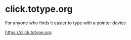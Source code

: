 # click.totype.org

For anyone who finds it easier to type with a pointer device

https://click.totype.org
